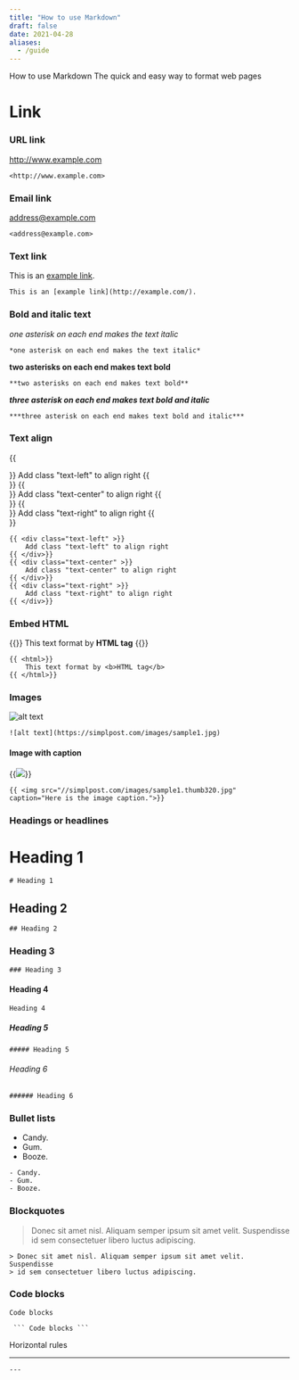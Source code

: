 ```yaml
---
title: "How to use Markdown"
draft: false
date: 2021-04-28
aliases:
  - /guide
---
```

How to use Markdown
The quick and easy way to format web pages
# Link
### URL link
http://www.example.com
```
<http://www.example.com>
```

### Email link
address@example.com
```
<address@example.com>
```
### Text link
This is an [example link](http://example.com/).

```
This is an [example link](http://example.com/).
```

### Bold and italic text
*one asterisk on each end makes the text italic*
```
*one asterisk on each end makes the text italic*
```

**two asterisks on each end makes text bold**
```
**two asterisks on each end makes text bold**
```

***three asterisk on each end makes text bold and italic***
```
***three asterisk on each end makes text bold and italic***
```

### Text align
{{<div class="text-left" >}}
    Add class "text-left" to align right
{{</div>}}
{{<div class="text-center" >}}
    Add class "text-center" to align right
{{</div>}}
{{<div class="text-right" >}}
    Add class "text-right" to align right
{{</div>}}
````
{{ <div class="text-left" >}}
    Add class "text-left" to align right
{{ </div>}}
{{ <div class="text-center" >}}
    Add class "text-center" to align right
{{ </div>}}
{{ <div class="text-right" >}}
    Add class "text-right" to align right
{{ </div>}}
````

### Embed HTML
{{<html>}}
    This text format by <b>HTML tag</b>
{{</html>}}
```
{{ <html>}}
    This text format by <b>HTML tag</b>
{{ </html>}}
```


### Images

![alt text](https://simplpost.com/images/sample1.jpg)
```
![alt text](https://simplpost.com/images/sample1.jpg)
```

#### Image with caption
{{<img src="//simplpost.com/images/sample1.thumb320.jpg" caption="Here is the image caption.">}}

```
{{ <img src="//simplpost.com/images/sample1.thumb320.jpg" caption="Here is the image caption.">}}
```

### Headings or headlines
# Heading 1
```
# Heading 1
```
## Heading 2
```
## Heading 2
```
### Heading 3
```
### Heading 3
```
#### Heading 4
````
Heading 4
````

##### Heading 5
```
##### Heading 5
`````

###### Heading 6
```
###### Heading 6
`````

### Bullet lists

- Candy.
- Gum.
- Booze.

```
- Candy.
- Gum.
- Booze.
```



### Blockquotes

> Donec sit amet nisl. Aliquam semper ipsum sit amet velit. Suspendisse
> id sem consectetuer libero luctus adipiscing.
```
> Donec sit amet nisl. Aliquam semper ipsum sit amet velit. Suspendisse
> id sem consectetuer libero luctus adipiscing.
```

### Code blocks

```
Code blocks
```
```
 ``` Code blocks ```
```

Horizontal rules

---
```
---
```


